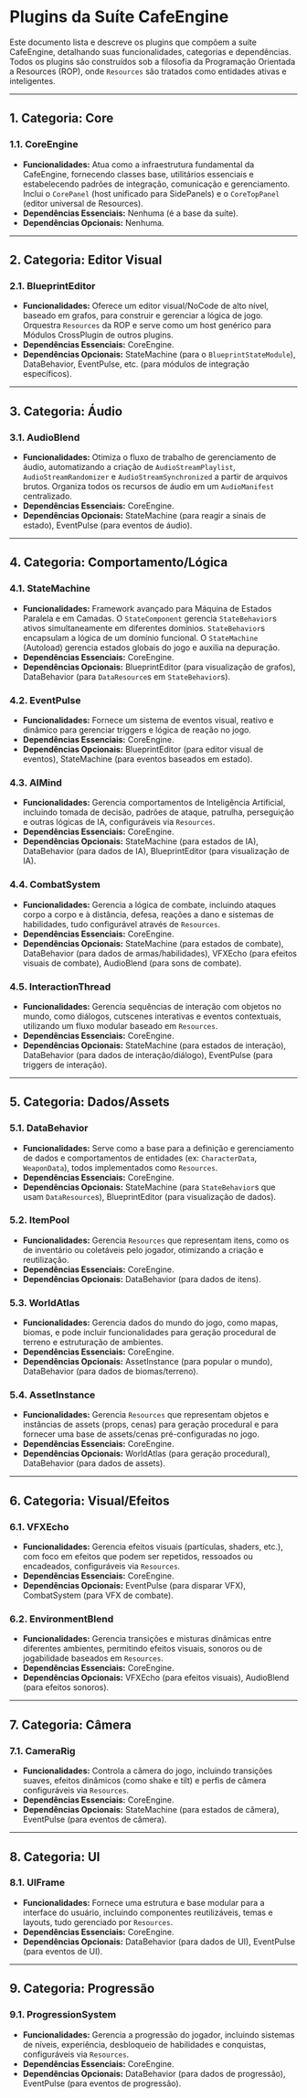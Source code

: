 # Plugins da Suíte CafeEngine

Este documento lista e descreve os plugins que compõem a suíte CafeEngine, detalhando suas funcionalidades, categorias e dependências. Todos os plugins são construídos sob a filosofia da Programação Orientada a Resources (ROP), onde `Resources` são tratados como entidades ativas e inteligentes.

---

## 1. Categoria: Core

### 1.1. CoreEngine
*   **Funcionalidades:** Atua como a infraestrutura fundamental da CafeEngine, fornecendo classes base, utilitários essenciais e estabelecendo padrões de integração, comunicação e gerenciamento. Inclui o `CorePanel` (host unificado para SidePanels) e o `CoreTopPanel` (editor universal de Resources).
*   **Dependências Essenciais:** Nenhuma (é a base da suíte).
*   **Dependências Opcionais:** Nenhuma.

---

## 2. Categoria: Editor Visual

### 2.1. BlueprintEditor
*   **Funcionalidades:** Oferece um editor visual/NoCode de alto nível, baseado em grafos, para construir e gerenciar a lógica de jogo. Orquestra `Resources` da ROP e serve como um host genérico para Módulos CrossPlugin de outros plugins.
*   **Dependências Essenciais:** CoreEngine.
*   **Dependências Opcionais:** StateMachine (para o `BlueprintStateModule`), DataBehavior, EventPulse, etc. (para módulos de integração específicos).

---

## 3. Categoria: Áudio

### 3.1. AudioBlend
*   **Funcionalidades:** Otimiza o fluxo de trabalho de gerenciamento de áudio, automatizando a criação de `AudioStreamPlaylist`, `AudioStreamRandomizer` e `AudioStreamSynchronized` a partir de arquivos brutos. Organiza todos os recursos de áudio em um `AudioManifest` centralizado.
*   **Dependências Essenciais:** CoreEngine.
*   **Dependências Opcionais:** StateMachine (para reagir a sinais de estado), EventPulse (para eventos de áudio).

---

## 4. Categoria: Comportamento/Lógica

### 4.1. StateMachine
*   **Funcionalidades:** Framework avançado para Máquina de Estados Paralela e em Camadas. O `StateComponent` gerencia `StateBehavior`s ativos simultaneamente em diferentes domínios. `StateBehavior`s encapsulam a lógica de um domínio funcional. O `StateMachine` (Autoload) gerencia estados globais do jogo e auxilia na depuração.
*   **Dependências Essenciais:** CoreEngine.
*   **Dependências Opcionais:** BlueprintEditor (para visualização de grafos), DataBehavior (para `DataResource`s em `StateBehavior`s).

### 4.2. EventPulse
*   **Funcionalidades:** Fornece um sistema de eventos visual, reativo e dinâmico para gerenciar triggers e lógica de reação no jogo.
*   **Dependências Essenciais:** CoreEngine.
*   **Dependências Opcionais:** BlueprintEditor (para editor visual de eventos), StateMachine (para eventos baseados em estado).

### 4.3. AIMind
*   **Funcionalidades:** Gerencia comportamentos de Inteligência Artificial, incluindo tomada de decisão, padrões de ataque, patrulha, perseguição e outras lógicas de IA, configuráveis via `Resources`.
*   **Dependências Essenciais:** CoreEngine.
*   **Dependências Opcionais:** StateMachine (para estados de IA), DataBehavior (para dados de IA), BlueprintEditor (para visualização de IA).

### 4.4. CombatSystem
*   **Funcionalidades:** Gerencia a lógica de combate, incluindo ataques corpo a corpo e à distância, defesa, reações a dano e sistemas de habilidades, tudo configurável através de `Resources`.
*   **Dependências Essenciais:** CoreEngine.
*   **Dependências Opcionais:** StateMachine (para estados de combate), DataBehavior (para dados de armas/habilidades), VFXEcho (para efeitos visuais de combate), AudioBlend (para sons de combate).

### 4.5. InteractionThread
*   **Funcionalidades:** Gerencia sequências de interação com objetos no mundo, como diálogos, cutscenes interativas e eventos contextuais, utilizando um fluxo modular baseado em `Resources`.
*   **Dependências Essenciais:** CoreEngine.
*   **Dependências Opcionais:** StateMachine (para estados de interação), DataBehavior (para dados de interação/diálogo), EventPulse (para triggers de interação).

---

## 5. Categoria: Dados/Assets

### 5.1. DataBehavior
*   **Funcionalidades:** Serve como a base para a definição e gerenciamento de dados e comportamentos de entidades (ex: `CharacterData`, `WeaponData`), todos implementados como `Resources`.
*   **Dependências Essenciais:** CoreEngine.
*   **Dependências Opcionais:** StateMachine (para `StateBehavior`s que usam `DataResource`s), BlueprintEditor (para visualização de dados).

### 5.2. ItemPool
*   **Funcionalidades:** Gerencia `Resources` que representam itens, como os de inventário ou coletáveis pelo jogador, otimizando a criação e reutilização.
*   **Dependências Essenciais:** CoreEngine.
*   **Dependências Opcionais:** DataBehavior (para dados de itens).

### 5.3. WorldAtlas
*   **Funcionalidades:** Gerencia dados do mundo do jogo, como mapas, biomas, e pode incluir funcionalidades para geração procedural de terreno e estruturação de ambientes.
*   **Dependências Essenciais:** CoreEngine.
*   **Dependências Opcionais:** AssetInstance (para popular o mundo), DataBehavior (para dados de biomas/terreno).

### 5.4. AssetInstance
*   **Funcionalidades:** Gerencia `Resources` que representam objetos e instâncias de assets (props, cenas) para geração procedural e para fornecer uma base de assets/cenas pré-configuradas no jogo.
*   **Dependências Essenciais:** CoreEngine.
*   **Dependências Opcionais:** WorldAtlas (para geração procedural), DataBehavior (para dados de assets).

---

## 6. Categoria: Visual/Efeitos

### 6.1. VFXEcho
*   **Funcionalidades:** Gerencia efeitos visuais (partículas, shaders, etc.), com foco em efeitos que podem ser repetidos, ressoados ou encadeados, configuráveis via `Resources`.
*   **Dependências Essenciais:** CoreEngine.
*   **Dependências Opcionais:** EventPulse (para disparar VFX), CombatSystem (para VFX de combate).

### 6.2. EnvironmentBlend
*   **Funcionalidades:** Gerencia transições e misturas dinâmicas entre diferentes ambientes, permitindo efeitos visuais, sonoros ou de jogabilidade baseados em `Resources`.
*   **Dependências Essenciais:** CoreEngine.
*   **Dependências Opcionais:** VFXEcho (para efeitos visuais), AudioBlend (para efeitos sonoros).

---

## 7. Categoria: Câmera

### 7.1. CameraRig
*   **Funcionalidades:** Controla a câmera do jogo, incluindo transições suaves, efeitos dinâmicos (como shake e tilt) e perfis de câmera configuráveis via `Resources`.
*   **Dependências Essenciais:** CoreEngine.
*   **Dependências Opcionais:** StateMachine (para estados de câmera), EventPulse (para eventos de câmera).

---

## 8. Categoria: UI

### 8.1. UIFrame
*   **Funcionalidades:** Fornece uma estrutura e base modular para a interface do usuário, incluindo componentes reutilizáveis, temas e layouts, tudo gerenciado por `Resources`.
*   **Dependências Essenciais:** CoreEngine.
*   **Dependências Opcionais:** DataBehavior (para dados de UI), EventPulse (para eventos de UI).

---

## 9. Categoria: Progressão

### 9.1. ProgressionSystem
*   **Funcionalidades:** Gerencia a progressão do jogador, incluindo sistemas de níveis, experiência, desbloqueio de habilidades e conquistas, configuráveis via `Resources`.
*   **Dependências Essenciais:** CoreEngine.
*   **Dependências Opcionais:** DataBehavior (para dados de progressão), EventPulse (para eventos de progressão).
